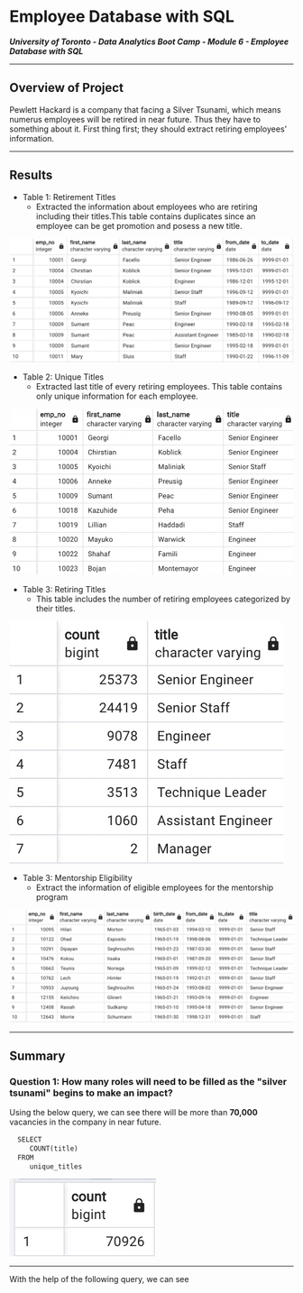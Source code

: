 # Employee Database with SQL

***University of Toronto - Data Analytics Boot Camp - Module 6 - Employee Database with SQL***

---

## Overview of Project

Pewlett Hackard is a company that facing a Silver Tsunami, which means numerus employees will be retired in near future. Thus they have to something about it. First thing first; they should extract retiring employees' information.

---

## Results

* Table 1: Retirement Titles
    * Extracted the information about employees who are retiring including their titles.This table contains duplicates since an employee can be get promotion and posess a new title.
  
![](/Resources/Table1.PNG)

* Table 2: Unique Titles
    * Extracted last title of every retiring employees. This table contains only unique information for each employee.
  
![](/Resources/Table2.PNG)

* Table 3: Retiring Titles
    * This table includes the number of retiring employees categorized by their titles.
  
![](/Resources/Table3.PNG)

* Table 3: Mentorship Eligibility
    * Extract the information of eligible employees for the mentorship program
  
![](/Resources/Table4.PNG)

---

## Summary

### Question 1: How many roles will need to be filled as the "silver tsunami" begins to make an impact?

Using the below query, we can see there will be more than **70,000** vacancies in the company in near future.

      SELECT
         COUNT(title)
      FROM
         unique_titles
   
![](/Resources/Table5.PNG)
   
---   

With the help of the following query, we can see 
